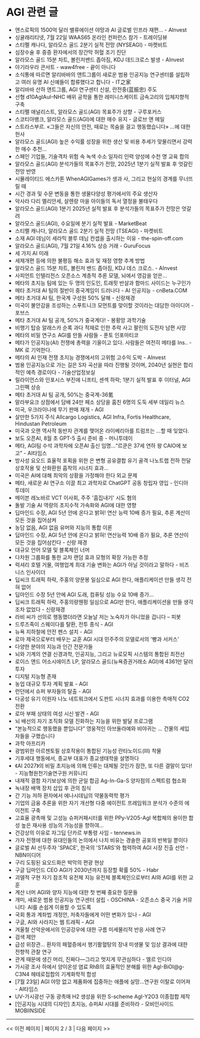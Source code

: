 # AGI 관련 글

- 앤스로픽의 1500억 달러 밸류에이션 야망과 AI 글로벌 인프라 재편… - AInvest
- 싱귤래리티넷, 7월 22일 WAAS65 온라인 컨퍼런스 참가 - 트레이딩뷰
- 스티펠 캐나다, 알라모스 골드 2분기 실적 전망 (NYSEAGI) - 마켓비트
- 심장수술 후 중증 환자에서의 장간막 허혈 조기 진단
- 알라모스 골드 15분 차트, 볼린저밴드 좁아짐, KDJ 데드크로스 발생 - AInvest
- 아기라우라 콘서트 - waw4free - 끝이 아니다
- 소식통에 따르면 알리바바의 앤트그룹이 새로운 범용 인공지능 연구센터를 설립하고 여러 유명 AI 신예들이 합류했다고 합니다 - IT之家
- 알리바바 산하 앤트그룹, AGI 연구센터 신설, 란전중(蓝振忠) 주도
- 선형 d10AgIAuI–NHC 배위 공학을 통한 레미니스케이트 금속고리의 입체지향적 구축
- 스티펠 애널리스트, 알라모스 골드(AGI) 목표주가 상향 - 구루포커스
- 스코티아뱅크, 알라모스 골드(AGI)에 대한 매수 유지 - 글로브 앤 메일
- 스트라스부르. «그들은 자신의 안전, 때로는 목숨을 걸고 행동했습니다» …에 대한 헌사
- 알라모스 골드(AGI) 높은 수익률 성장을 위한 생산 및 비용 추세가 맞물리면서 강력한 매수 추천...
- 스페인 기업들, 기술격차 위험 속 녹색 수소 일자리 인력 양성에 수천 명 교육 합의
- 알라모스 골드(AGI) 분석가들의 목표주가 전망, 2025년 1분기 실적 발표 후 엇갈린 전망 반영
- 시뮬레이티드 에스카톤 WhenAGIGames가 생과 사, 그리고 현실의 경계를 무너뜨릴 때
- 시간 경과 및 수문 변동을 통한 생물다양성 평가에서의 주요 생산자
- 악사라 다리 멜리안세, 살렌랑 마을 아이들의 독서 열정을 불태우다
- 알라모스 골드(AGI) 1분기 2025년 실적 발표 후 분석가들의 목표주가 전망은 엇갈려
- 알라모스 골드(AGI), 수요일에 분기 실적 발표 - MarketBeat
- 스티펠 캐나다, 알라모스 골드 2분기 실적 전망 (TSEAGI) - 마켓비트
- 소재 AGI 데님이 세라믹 블루 데님 컨셉을 출시하는 이유 - the-spin-off.com
- 알라모스 골드(AGI), 7월 21일 4.16% 상승 거래 - GuruFocus
- 세 가지 AI 미래
- 세제개편 등에 의한 불평등 해소 효과 및 재정 영향 추계 방법
- 알라모스 골드 15분 차트, 볼린저 밴드 좁아짐, KDJ 데스 크로스. - AInvest
- 사피언트 인텔리전스 오픈소스 계층적 추론 모델, 뇌에서 영감을 얻은…
- 메타의 초지능 팀에 있는 두 명의 인도인, 트래핏 반살과 함마드 사이드는 누구인가
- 메타 초거대 AI 팀의 절반이 중국계임이 드러나다 - AI 인공지능 - cnBeta.COM
- 메타 초거대 AI 팀, 한국계 구성원 50% 달해 - 신랑재경
- 미국이 불안감을 조성하는 스푸트니크 모먼트를 맞이할 것이라는 대담한 아이디어 - 포브스
- 메타 초거대 AI 팀 공개, 50%가 중국계다! - 봉황망 과학기술
- 비행기 탑승 알래스카 순록 과다 적재로 인한 추락 사고 팔린의 도전자 남편 사망
- 메타의 비밀 연구소 AGI를 만들 사람들 - 푼토 인포마티코
- 메타가 인공지능(AI) 전쟁에 총력을 기울이고 있다. 사람들은 여전히 메타를 Ins.. - MK 로 기억한다.
- 메타의 AI 인재 전쟁 초지능 경쟁에서의 고위험 고수익 도박 - AInvest
- 범용 인공지능으로 가는 길은 S자 곡선을 따라 진행될 것이며, 2040년 실현은 합리적인 예측 경로이다 - 기술산업정보실
- 릴라이언스와 인포시스 부진에 니프티, 센섹 하락; 1분기 실적 발표 후 이터널, AGI 그린팩 상승
- 메타 초거대 AI 팀 공개, 50%는 중국계-36氪
- 말라부요크 상점에서 담배 24만 페소 상당을 훔친 6명의 도둑  세부 데일리 뉴스
- 미국, 우크라이나에 무기 판매 재개 - AGI
- 살만한 5가지 주식 Allcargo Logistics, AGI Infra, Fortis Healthcare, Hindustan Petroleum
- 미국과 오랜 역사적 동반자 관계를 맺어온 라이베리아를 트럼프는 …할 때 잊었다.
- 보도 오픈AI, 8월 초 GPT-5 출시 준비 중 - 머니투데이
- 메타, AGI팀 수석 과학자에 오픈AI 출신 임명…“르쿤은 37세 연하 왕 CAIO에 보고” - AI타임스
- 방사성 요오드 효율적 포획을 위한 은 변형 공유결합 유기 골격 나노트랩 전하 전달 상호작용 및 산화환원 흡착의 시너지 효과…
- 미국은 AI에 대해 최악의 상황을 가정해야 한다  외교 문제
- 메타, 새로운 AI 연구소 이끌 최고 과학자로 ChatGPT 공동 창립자 영입 - 인디아 투데이
- 메이븐 레노바르 VCT 이사회, 주주 '흠집내기' 시도 혐의
- 돌발 기술 AI 역량의 초지수적 가속화와 AGI에 대한 영향
- 딥마인드 수장, AGI 5년 안에 온다고 밝혀! 연산 능력 10배 증가 필요, 추론 계산이 모든 것을 집어삼켜
- 농담 없음, AGI 없음 유머와 지능의 통합 이론
- 딥마인드 수장, AGI 5년 안에 온다고 밝혀! 연산능력 10배 증가 필요, 추론 연산이 모든 것을 집어삼킨다 - 신랑 재경
- 대규모 언어 모델 및 블록체인 너머
- 다차원 그룹화를 통한 교차 랜덤 효과 모형의 확장 가능한 추정
- 럭셔리 호텔 거물, 여행업계 최대 기술 변화는 AGI가 아닐 것이라고 말하다 - 비즈니스 인사이더
- 딥씨크 트래픽 하락, 주홍의 양문봉 일심으로 AGI 한다, 애플리케이션 만들 생각 전혀 없어
- 딥마인드 수장 5년 안에 AGI 도래, 컴퓨팅 성능 수요 10배 증가…
- 딥씨크 트래픽 하락, 주홍의량웬펑 일심으로 AGI만 한다, 애플리케이션을 만들 생각조차 없었다 - 신랑재경
- 라비 씨가 선의로 행동했더라면 오늘날 저는 노숙자가 아니었을 겁니다 – 피봇
- 드루즈족이 스웨이다를 탈환, 전투 종식 - AGI
- 뉴욕 지하철에 안전 펜스 설치 - AGI
- 로마 제국으로부터 배우는 교훈 AGI 시대 민주주의 모델로서의 '빵과 서커스'
- 다양한 분야의 지능과 인간 전문가들
- 뇌와 기계의 연결 신경과학, 인공지능, 그리고 뉴로모픽 시스템의 통합된 최전선
- 로이스 앤드 어소시에이츠 LP, 알라모스 골드(뉴욕증권거래소 AGI)에 4361만 달러 투자
- 디지털 지능형 존재
- 농업 대규모 투자 계획 발표 - AGI
- 런던에서 슈퍼 부자들의 탈출 - AGI
- 다공성 유기 이원자 나노 네트워크에서 도판트 시너지 효과를 이용한 촉매적 CO2 전환
- 로마 부패 상태의 여성 시신 발견 - AGI
- 뇌 배선의 자기 조직화 모델 진화하는 지능을 위한 발달 프로그램
- “본능적으로 행동했을 뿐입니다”  영웅적인 아브둘라예와 비야귀는 … 건물의 세입자들을 구했습니다
- 과학 아프리카
- 광범위한 아르젠토필 상호작용이 통합된 기능성 란타노이드(III) 착물
- 기후세대 행동에서,  종교부 대표가 종교생태학을 설명하다
- 《AI 2027》의 비밀 초지능에 의해 인류는 대체될 것인가  잠깐, 또 다른 결말이 있다! - 지능형원천기술연구원 커뮤니티
- 내재적 결함 자기보상에 의한 균일 합금 Ag-In-Ga-S 양자점의 스펙트럼 협소화
- 녹내장 배액 장치 삽입 후 관의 침식
- 간 기능 저하 환자에서 에나시데닙의 약물동력학 평가
- 기업의 금융 추론을 위한 자기 개선형 다중 에이전트 프레임워크 분석가 수준의 에이전트 구축
- 고효율 광촉매 및 고성능 슈퍼커패시터를 위한 PPy-V2O5-AgI 복합체의 용이한 합성 높은 재사용 성능의 가능성을 향하여…
- 건강상의 이유로 자그딥 단카르 부통령 사임 - tennews.in
- 가자 전쟁에 대한 유대인들의 논의에서 나치 비유는 경솔한 공포의 반복일 뿐이다
- 글로벌 AI 선두주자 'SPACE', 한국의 'STARS'와 협력하여 AGI 시장 진출 선언 - NBN미디어
- 구리 도핑된 요오드화은 박막의 편광 현상
- 구글 딥마인드 CEO AGI가 2030년까지 등장할 확률 50% - Habr
- 괴델적 구현 자기 참조적 유전체 지능 유전체 블록체인으로부터 AI와 AGI를 위한 교훈
- 계산 너머 AGI와 양자 지능에 대한 첫 번째 중요한 질문들
- 개미, 새로운 범용 인공지능 연구센터 설립 - OSCHINA - 오픈소스 중국 기술 커뮤니티· AI를 손쉽게 이용할 수 있도록
- 국회 통과 계좌법 개정안, 저축자들에게 어떤 변화가 있나 - AGI
- 구글, AI와 사라지는 웹 트래픽 - AGI
- 겨울철 산악운에서의 인공강우에 대한 구름 미세물리적 반응 사례 연구
- 검색 제안
- 급성 위장관… 환자의 패혈증에서 행기활혈탕의 장내 미생물 및 임상 결과에 대한 전향적 관찰 연구
- 관계 때문에 생긴 머리, 진짜다—그리고 멋지게 무관심하다 - 엘르 인디아
- 가시광 조사 하에서 양이온성 염료 RhB의 효율적인 분해를 위한 AgI-BiOI@g-C3N4 헤테로접합의 기계화학적 합성
- [7월 23일] AGI 야망 없고 제품화에 집중하는 애플에 실망...연구원 이탈로 이어져 - AI타임스
- UV-가시광선 구동 광촉매 H2 생성을 위한 S-scheme AgI-Y2O3 이종접합 제작
- [인공지능 시대의 디자인] 초지능, 슈퍼AI 시대를 준비하라 - 모비인사이드 MOBIINSIDE

---
<< 이전 페이지  |  페이지 2 / 3  |  다음 페이지 >>